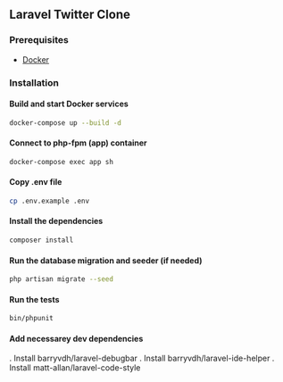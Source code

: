 ## Laravel Twitter Clone

### Prerequisites
* [Docker](https://www.docker.com/)

### Installation

#### Build and start Docker services

```bash
docker-compose up --build -d
```

#### Connect to php-fpm (app) container

```bash
docker-compose exec app sh
```

#### Copy .env file

```bash
cp .env.example .env
```

#### Install the dependencies

```bash
composer install
```

#### Run the database migration and seeder (if needed)

```bash
php artisan migrate --seed
```

#### Run the tests

```bash
bin/phpunit
```

#### Add necessarey dev dependencies
. Install barryvdh/laravel-debugbar
. Install barryvdh/laravel-ide-helper
. Install matt-allan/laravel-code-style
